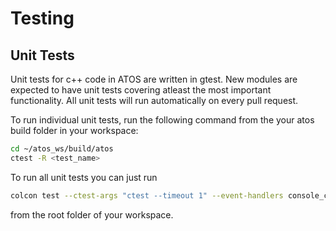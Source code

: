 # Testing

## Unit Tests
Unit tests for c++ code in ATOS are written in gtest. New modules are expected to have unit tests covering atleast the most important functionality. All unit tests will run automatically on every pull request. 

To run individual unit tests, run the following command from the your atos build folder in your workspace:
```bash
cd ~/atos_ws/build/atos
ctest -R <test_name>
```

To run all unit tests you can just run 
```bash
colcon test --ctest-args "ctest --timeout 1" --event-handlers console_cohesion+
```
from the root folder of your workspace.

